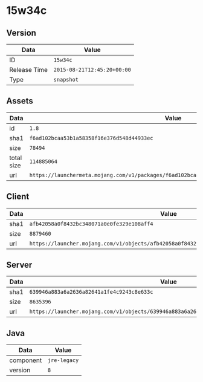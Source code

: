# 15w34c

## Version

|**Data**        | **Value**                 |
|----------------|-------------------------|
| ID   | ```15w34c```   |
| Release Time   | ```2015-08-21T12:45:20+00:00```   |
| Type   | ```snapshot```   |

## Assets

|**Data**        | **Value**                 |
|----------------|-------------------------|
| id   | ```1.8```   |
| sha1   | ```f6ad102bcaa53b1a58358f16e376d548d44933ec```   |
| size   | ```78494```   |
| total size  | ```114885064```  |
| url       | ```https://launchermeta.mojang.com/v1/packages/f6ad102bcaa53b1a58358f16e376d548d44933ec/1.8.json``` |

## Client

|**Data**        | **Value**                 |
|----------------|-------------------------|
| sha1   | ```afb42058a0f8432bc348071a0e0fe329e108aff4```   |
| size   | ```8879460```   |
| url       | ```https://launcher.mojang.com/v1/objects/afb42058a0f8432bc348071a0e0fe329e108aff4/client.jar``` |

## Server

|**Data**        | **Value**                 |
|----------------|-------------------------|
| sha1   | ```639946a883a6a2636a82641a1fe4c9243c8e633c```   |
| size   | ```8635396```   |
| url       | ```https://launcher.mojang.com/v1/objects/639946a883a6a2636a82641a1fe4c9243c8e633c/server.jar``` |

## Java

|**Data**        | **Value**                 |
|----------------|-------------------------|
| component   | ```jre-legacy```   |
| version   | ```8```   |
